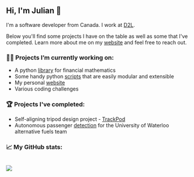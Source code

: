 ## Hi, I'm Julian 👋

I'm a software developer from Canada. I work at [D2L](https://github.com/Brightspace).

Below you'll find some projects I have on the table as well as some that I've completed. Learn more about me on my [website](https://www.jpettit.ca) and feel free to reach out.

### 👨‍💻 Projects I’m currently working on:
- A python [library](https://github.com/j-pettit/pfinance) for financial mathematics
- Some handy python [scripts](https://github.com/j-pettit/useful-scripts) that are easily modular and extensible
- My personal [website](https://github.com/j-pettit/j-pettit.github.io)
- Various coding challenges

### 🏆 Projects I've completed:
- Self-aligning tripod design project - [TrackPod](https://github.com/TrackPod)
- Autonomous passenger [detection](https://github.com/j-pettit/UWAFT-passenger-detection) for the University of Waterloo alternative fuels team

### 📈 My GitHub stats:
<div align="left">
  <br/>
  <img
    src="https://github-readme-stats.vercel.app/api?username=j-pettit&show_icons=true&theme=react&&hide_border=true"
  />
</div>
